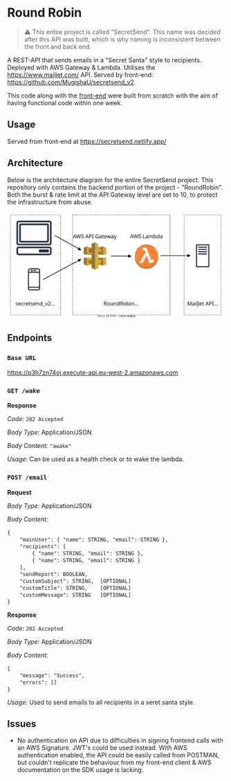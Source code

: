 # Round Robin

> :warning: This entire project is called "SecretSend". This name was decided after this API was built, which is why naming is inconsistent between the front and back end.

A REST-API that sends emails in a "Secret Santa" style to recipients. Deployed with AWS Gateway & Lambda. Utilises the https://www.mailjet.com/ API. Served by front-end: https://github.com/MugishaU/secretsend_v2.

This code along with the [front-end](https://github.com/MugishaU/secretsend_v2) were built from scratch with the aim of having functional code within one week.

## Usage

Served from front-end at https://secretsend.netlify.app/

## Architecture

Below is the architecture diagram for the entire SecretSend project. This repository only contains the backend portion of the project - "RoundRobin".
Both the burst & rate limit at the API Gateway level are set to 10, to protect the infrastructure from abuse.

<img src="architecture.svg" alt="architecture diagram">

## Endpoints

### `Base URL`

https://p3h7zn74oj.execute-api.eu-west-2.amazonaws.com

### `GET /wake`

**Response**

_Code:_ `202 Accepted`

_Body Type:_ Application/JSON

_Body Content:_ `"awake"`

_Usage_: Can be used as a health check or to wake the lambda.

### `POST /email`

**Request**

_Body Type:_ Application/JSON

_Body Content:_

    {
        "mainUser": { "name": STRING, "email": STRING },
        "recipients": [
            { "name": STRING, "email": STRING },
            { "name": STRING, "email": STRING }
        ],
        "sendReport": BOOLEAN,
        "customSubject": STRING,  [OPTIONAL]
        "customTitle": STRING,    [OPTIONAL]
        "customMessage": STRING   [OPTIONAL]
    }

**Response**

_Code:_ `202 Accepted`

_Body Type:_ Application/JSON

_Body Content:_

    {
        "message": "Success",
        "errors": []
    }

_Usage_: Used to send emails to all recipients in a seret santa style.

## Issues

- No authentication on API due to difficulties in signing frontend calls with an AWS Signature. JWT's could be used instead. With AWS authentication enabled, the API could be easily called from POSTMAN, but couldn't replicate the behaviour from my front-end client & AWS documentation on the SDK usage is lacking.
